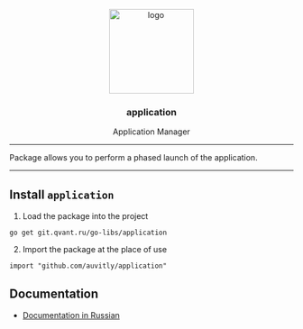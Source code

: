 <p align="center">
  <img alt="logo" src="https://img.icons8.com/stickers/256/apps-tab.png" height="150" />
  <h3 align="center">application</h3>
  <p align="center">Application Manager</p>
</p>

---

Package allows you to perform a phased launch of the application. 

--- 

## Install `application`

1. Load the package into the project
``` 
go get git.qvant.ru/go-libs/application
```

2. Import the package at the place of use

```
import "github.com/auvitly/application"
```

## Documentation

* [Documentation in Russian](docs/README_RU.md)
